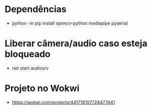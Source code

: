 # Dependências
- pyhton -m pip install opencv-python mediapipe pyserial
# Liberar câmera/audio caso esteja bloqueado
- net start audiosrv
# Projeto no Wokwi
  - https://wokwi.com/projects/441718107724477441
